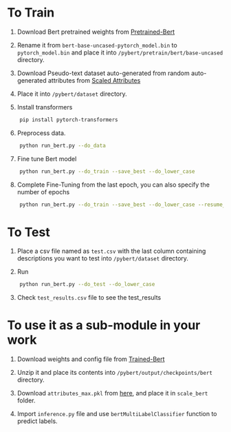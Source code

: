 # To Train 

1. Download Bert pretrained weights from [Pretrained-Bert](https://s3.amazonaws.com/models.huggingface.co/bert/bert-base-uncased-pytorch_model.bin) 

2. Rename it from `bert-base-uncased-pytorch_model.bin` to `pytorch_model.bin` and place it into `/pybert/pretrain/bert/base-uncased` directory.

3. Download Pseudo-text dataset auto-generated from random auto-generated attributes from [Scaled Attributes](https://drive.google.com/file/d/1aCCfAqYdAvonhUDU9VhsDmfuXxe7SOuc/view?usp=sharing)

4. Place it into `/pybert/dataset` directory.

5. Install transformers
```bash
    pip install pytorch-transformers
```

6. Preprocess data.
```bash
    python run_bert.py --do_data
```

7. Fine tune Bert model
```bash
    python run_bert.py --do_train --save_best --do_lower_case
```

8. Complete Fine-Tuning from the last epoch, you can also specify the number of epochs
```bash
    python run_bert.py --do_train --save_best --do_lower_case --resume_from_last_trial --epochs n_epochs
```


# To Test

1. Place a csv file named as `test.csv` with the last column containing descriptions you want to test into `/pybert/dataset` directory.

2. Run
```bash
    python run_bert.py --do_test --do_lower_case
```

3. Check `test_results.csv` file to see the test_results



# To use it as a sub-module in your work
1. Download weights and config file from [Trained-Bert](https://drive.google.com/drive/folders/1fCu8Lat0IN2FN8hF71ygUWTGEIqXJIR9?usp=sharing) 

2. Unzip it and place its contents into `/pybert/output/checkpoints/bert` directory.

4. Download `attributes_max.pkl` from [here](https://drive.google.com/file/d/1ul2m0t0-3xqglfz2neVnEUR5V-zT1Slb/view?usp=sharing), and place it in `scale_bert` folder.

3. Import `inference.py` file and use `bertMultiLabelClassifier` function to predict labels.
